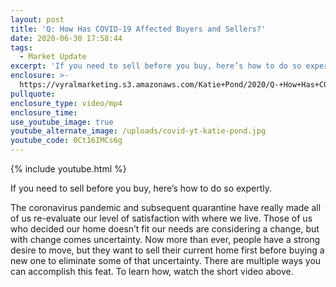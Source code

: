 ```yaml
---
layout: post
title: 'Q: How Has COVID-19 Affected Buyers and Sellers?'
date: 2020-06-30 17:58:44
tags:
  - Market Update
excerpt: 'If you need to sell before you buy, here’s how to do so expertly.'
enclosure: >-
  https://vyralmarketing.s3.amazonaws.com/Katie+Pond/2020/Q-+How+Has+COVID-19+Affected+Buyers+and+Sellers_.mp4
pullquote:
enclosure_type: video/mp4
enclosure_time:
use_youtube_image: true
youtube_alternate_image: /uploads/covid-yt-katie-pond.jpg
youtube_code: 0Ct16IMCs6g
---
```


{% include youtube.html %}

If you need to sell before you buy, here’s how to do so expertly.

The coronavirus pandemic and subsequent quarantine have really made all of us re-evaluate our level of satisfaction with where we live. Those of us who decided our home doesn’t fit our needs are considering a change, but with change comes uncertainty. Now more than ever, people have a strong desire to move, but they want to sell their current home first before buying a new one to eliminate some of that uncertainty. There are multiple ways you can accomplish this feat. To learn how, watch the short video above.